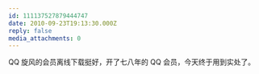 ```yaml
---
id: 111137527879444747
date: 2010-09-23T19:13:30.000Z
reply: false
media_attachments: 0
---
```


QQ 旋风的会员离线下载挺好，开了七八年的 QQ 会员，今天终于用到实处了。

